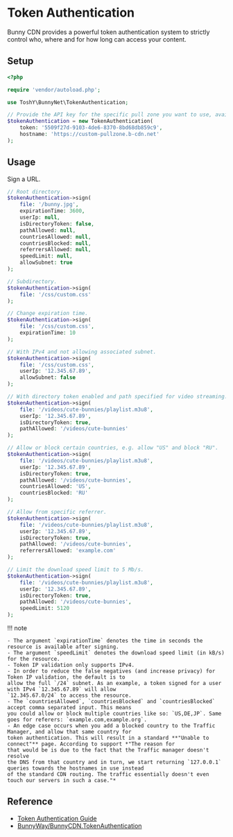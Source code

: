 # Token Authentication

Bunny CDN provides a powerful token authentication system to strictly control who, where and for how long can access
your content.

## Setup

```php
<?php

require 'vendor/autoload.php';

use ToshY\BunnyNet\TokenAuthentication;

// Provide the API key for the specific pull zone you want to use, available at the "Security > Token Authentication > Url Token Authentication Key" section.
$tokenAuthentication = new TokenAuthentication(
    token: '5509f27d-9103-4de6-8370-8bd68db859c9',
    hostname: 'https://custom-pullzone.b-cdn.net'
);
```

## Usage

Sign a URL.

```php
// Root directory.
$tokenAuthentication->sign(
    file: '/bunny.jpg',
    expirationTime: 3600,
    userIp: null,
    isDirectoryToken: false,
    pathAllowed: null,
    countriesAllowed: null,
    countriesBlocked: null,
    referrersAllowed: null,
    speedLimit: null,
    allowSubnet: true
);

// Subdirectory.
$tokenAuthentication->sign(
    file: '/css/custom.css'
);

// Change expiration time.
$tokenAuthentication->sign(
    file: '/css/custom.css',
    expirationTime: 10
);

// With IPv4 and not allowing associated subnet.
$tokenAuthentication->sign(
    file: '/css/custom.css',
    userIp: '12.345.67.89',
    allowSubnet: false
);

// With directory token enabled and path specified for video streaming.
$tokenAuthentication->sign(
    file: '/videos/cute-bunnies/playlist.m3u8',
    userIp: '12.345.67.89',
    isDirectoryToken: true,
    pathAllowed: '/videos/cute-bunnies'
);

// Allow or block certain countries, e.g. allow "US" and block "RU".
$tokenAuthentication->sign(
    file: '/videos/cute-bunnies/playlist.m3u8',
    userIp: '12.345.67.89',
    isDirectoryToken: true,
    pathAllowed: '/videos/cute-bunnies',
    countriesAllowed: 'US',
    countriesBlocked: 'RU'
);

// Allow from specific referrer.
$tokenAuthentication->sign(
    file: '/videos/cute-bunnies/playlist.m3u8',
    userIp: '12.345.67.89',
    isDirectoryToken: true,
    pathAllowed: '/videos/cute-bunnies',
    referrersAllowed: 'example.com'
);

// Limit the download speed limit to 5 Mb/s.
$tokenAuthentication->sign(
    file: '/videos/cute-bunnies/playlist.m3u8',
    userIp: '12.345.67.89',
    isDirectoryToken: true,
    pathAllowed: '/videos/cute-bunnies',
    speedLimit: 5120
);
```

!!! note

    - The argument `expirationTime` denotes the time in seconds the resource is available after signing.
    - The argument `speedLimit` denotes the download speed limit (in kB/s) for the resource.
    - Token IP validation only supports IPv4.
    - In order to reduce the false negatives (and increase privacy) for Token IP validation, the default is to
    allow the full `/24` subnet. As an example, a token signed for a user with IPv4 `12.345.67.89` will allow 
    `12.345.67.0/24` to access the resource.
    - The `countriesAllowed`, `countriesBlocked` and `countriesBlocked` accept comma separated input. This means 
    you could allow or block multiple countries like so: `US,DE,JP`. Same goes for referers: `example.com,example.org`.
    - An edge case occurs when you add a blocked country to the Traffic Manager, and allow that same country for
    token authentication. This will result in a standard **"Unable to connect"** page. According to support *"The reason for
    that would be is due to the fact that the Traffic manager doesn't resolve
    the DNS from that country and in turn, we start returning `127.0.0.1` queries towards the hostnames in use instead
    of the standard CDN routing. The traffic essentially doesn't even touch our servers in such a case."*

## Reference

* [Token Authentication Guide](https://support.bunny.net/hc/en-us/articles/360016055099-How-to-sign-URLs-for-BunnyCDN-Token-Authentication)
* [BunnyWay/BunnyCDN.TokenAuthentication](https://github.com/BunnyWay/BunnyCDN.TokenAuthentication)
